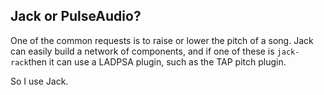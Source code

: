 
##  Jack or PulseAudio? 


One of the common requests is to raise or lower the pitch
      of a song. Jack can easily build a network of components,
      and if one of these is `jack-rack`then it can 
      use a LADPSA plugin, such as the TAP pitch plugin.


So I use Jack.
